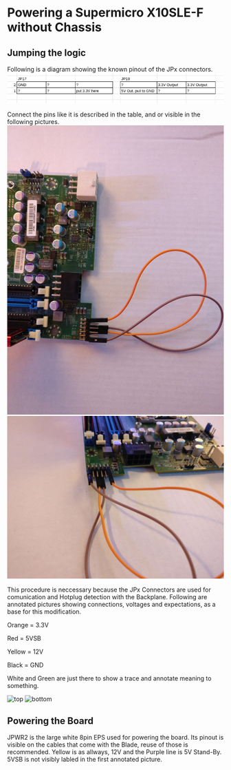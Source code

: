 # Powering a Supermicro X10SLE-F without Chassis
## Jumping the logic
Following is a diagram showing the known pinout of the JPx connectors.   
![pinout](pinout.png)

Connect the pins like it is described in the table, and or visible in the following pictures.
![cables0](cables0.jpg)
![cables0](cables1.jpg)

This procedure is neccessary because the JPx Connectors are used for comunication and Hotplug detection with the Backplane.
Following are annotated pictures showing connections, voltages and expectations, as a base for this modification. 

Orange  = 3.3V

Red     = 5VSB

Yellow  = 12V

Black   = GND

White  and Green are just there to show a trace and annotate meaning to something. 

![top](top.jpg)
![bottom](bottom.jpg)

## Powering the Board
JPWR2 is the large white 8pin EPS used for powering the board. 
Its pinout is visible on the cables that come with the Blade, reuse of those is recommended. 
Yellow is as allways, 12V and the Purple line is 5V Stand-By.
5VSB is not visibly labled in the first annotated picture.  

